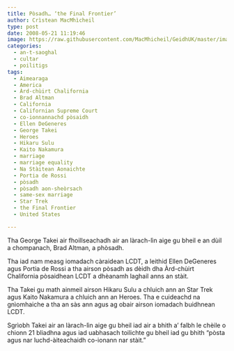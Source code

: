 ```yaml
---
title: Pòsadh… ‘the Final Frontier’
author: Crìstean MacMhìcheil
type: post
date: 2008-05-21 11:19:46
image: https://raw.githubusercontent.com/MacMhicheil/GeidhUK/master/images/2008-05-21-posadh-the-final-frontier.jpg
categories:
  - an-t-saoghal
  - cultar
  - poilitigs
tags:
  - Aimearaga
  - America
  - Àrd-chùirt Chalifornia
  - Brad Altman
  - California
  - Californian Supreme Court
  - co-ionnannachd pòsaidh
  - Ellen DeGeneres
  - George Takei
  - Heroes
  - Hikaru Sulu
  - Kaito Nakamura
  - marriage
  - marriage equality
  - Na Stàitean Aonaichte
  - Portia de Rossi
  - pòsadh
  - pòsadh aon-sheòrsach
  - same-sex marriage
  - Star Trek
  - the Final Frontier
  - United States

---
```

Tha George Takei air fhoillseachadh air an làrach-lìn aige gu bheil e an dùil a chompanach, Brad Altman, a phòsadh.

<!--more-->

Tha iad nam measg iomadach càraidean LCDT, a leithid Ellen DeGeneres agus Portia de Rossi a tha airson pòsadh as dèidh dha Àrd-chùirt Chalifornia pòsaidhean LCDT a dhèanamh laghail anns an stàit.

Tha Takei gu math ainmeil airson Hikaru Sulu a chluich ann an Star Trek agus Kaito Nakamura a chluich ann an Heroes. Tha e cuideachd na gnìomhaiche a tha an sàs ann agus ag obair airson iomadach buidhnean LCDT.

Sgrìobh Takei air an làrach-lìn aige gu bheil iad air a bhith a&#8217; falbh le chèile o chionn 21 bliadhna agus iad uabhasach toilichte gu bheil iad gu bhith &#8220;pòsta agus nar luchd-àiteachaidh co-ionann nar stàit.&#8221;
